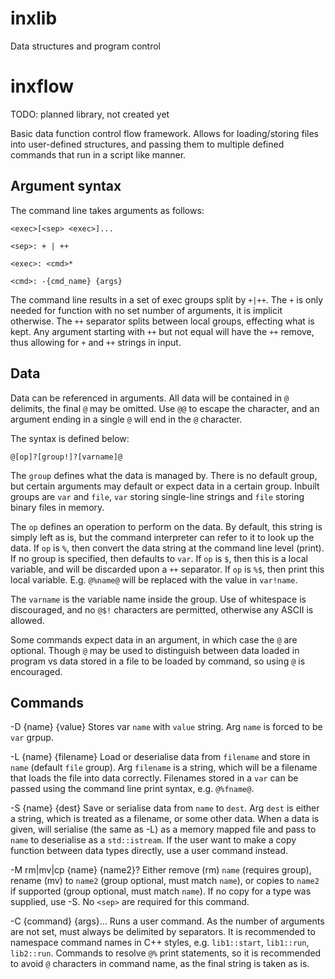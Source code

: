 # inxlib

Data structures and program control

# inxflow

TODO: planned library, not created yet

Basic data function control flow framework.
Allows for loading/storing files into user-defined structures,
and passing them to multiple defined commands that run in a script
like manner.

## Argument syntax

The command line takes arguments as follows:

	<exec>[<sep> <exec>]...

	<sep>: + | ++

	<exec>: <cmd>*

	<cmd>: -{cmd_name} {args}

The command line results in a set of exec groups split by `+|++`.
The `+` is only needed for function with no set number of arguments,
it is implicit otherwise.
The `++` separator splits between local groups, effecting what is kept.
Any argument starting with `++` but not equal will have the `++` remove,
thus allowing for `+` and `++` strings in input.

## Data

Data can be referenced in arguments. All data will be contained in `@` delimits,
the final `@` may be omitted. Use `@@` to escape the character, and an argument
ending in a single `@` will end in the `@` character.

The syntax is defined below:

	@[op]?[group!]?[varname]@

The `group` defines what the data is managed by. There is no default group,
but certain arguments may default or expect data in a certain group.
Inbuilt groups are `var` and `file`, `var` storing single-line strings and
`file` storing binary files in memory.

The `op` defines an operation to perform on the data.
By default, this string is simply left as is, but the command interpreter
can refer to it to look up the data.
If `op` is `%`, then convert the data string at the command line level (print).
If no group is specified, then defaults to `var`.
If `op` is `$`, then this is a local variable, and will be
discarded upon a `++` separator.
If `op` is `%$`, then print this local variable.
E.g. `@%name@` will be replaced with the value in `var!name`.

The `varname` is the variable name inside the group.  Use of whitespace is discouraged,
and no `@$!` characters are permitted, otherwise any ASCII is allowed.

Some commands expect data in an argument, in which case the `@` are optional.
Though `@` may be used to distinguish between data loaded in program vs data stored
in a file to be loaded by command, so using `@` is encouraged.

## Commands

-D {name} {value}
Stores var `name` with `value` string. Arg `name` is forced to be `var` grpup.

-L {name} {filename}
Load or deserialise data from `filename` and store in `name` (default `file` group).
Arg `filename` is a string, which will be a filename that loads the file into data
correctly.
Filenames stored in a `var` can be passed using the command line print syntax, e.g. `@%fname@`.

-S {name} {dest}
Save or serialise data from `name` to `dest`.
Arg `dest` is either a string, which is treated as a filename, or some other data.
When a data is given, will serialise (the same as -L) as a memory mapped file and pass to `name`
to deserialise as a `std::istream`.
If the user want to make a copy function between data types directly, use a user command instead.

-M rm|mv|cp {name} {name2}?
Either remove (rm) `name` (requires group), rename (mv) to `name2` (group optional, must match `name`),
or copies to `name2` if supported (group optional, must match `name`).
If no copy for a type was supplied, use -S. No `<sep>` are required for this command.

-C {command} {args}...
Runs a user command. As the number of arguments are not set, must always be delimited
by separators.
It is recommended to namespace command names in C++ styles, e.g. `lib1::start`, `lib1::run`, `lib2::run`.
Commands to resolve `@%` print statements, so it is recommended to avoid `@` characters in command name,
as the final string is taken as is.
